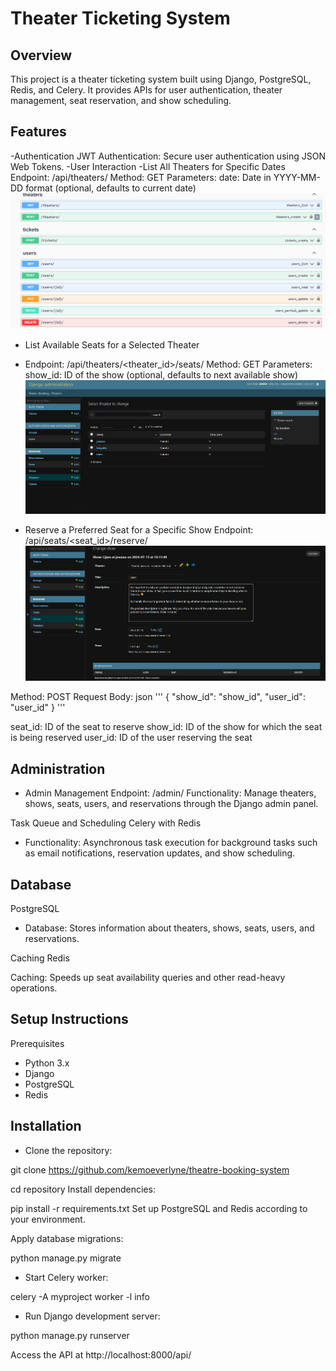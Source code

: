 # Theater Ticketing System

## Overview
This project is a theater ticketing system built using Django, PostgreSQL, Redis, and Celery. It provides APIs for user authentication, theater management, seat reservation, and show scheduling.

## Features
-Authentication
JWT Authentication: Secure user authentication using JSON Web Tokens.
-User Interaction
    -List All Theaters for Specific Dates
Endpoint: /api/theaters/
Method: GET
Parameters:
date: Date in YYYY-MM-DD format (optional, defaults to current date)
![alt text](image-3.png)
- List Available Seats for a Selected Theater
- Endpoint: /api/theaters/<theater_id>/seats/
Method: GET
Parameters:
show_id: ID of the show (optional, defaults to next available show)
![alt text](image-2.png)

- Reserve a Preferred Seat for a Specific Show
Endpoint: /api/seats/<seat_id>/reserve/
![alt text](image-1.png)

Method: POST
Request Body:
json
'''
{
  "show_id": "show_id",
  "user_id": "user_id"
}
'''

seat_id: ID of the seat to reserve
show_id: ID of the show for which the seat is being reserved
user_id: ID of the user reserving the seat
## Administration
- Admin Management
Endpoint: /admin/
Functionality: Manage theaters, shows, seats, users, and reservations through the Django admin panel.

Task Queue and Scheduling
Celery with Redis
- Functionality: Asynchronous task execution for background tasks such as email notifications, reservation updates, and show scheduling.

## Database
PostgreSQL
- Database: Stores information about theaters, shows, seats, users, and reservations.

Caching
Redis

Caching: Speeds up seat availability queries and other read-heavy operations.

## Setup Instructions
Prerequisites
- Python 3.x
- Django
- PostgreSQL
- Redis


## Installation
- Clone the repository:

git clone https://github.com/kemoeverlyne/theatre-booking-system

cd repository
Install dependencies:

pip install -r requirements.txt
Set up PostgreSQL and Redis according to your environment.

Apply database migrations:

python manage.py migrate

- Start Celery worker:

 celery -A myproject worker -l info

- Run Django development server:

python manage.py runserver

Access the API at http://localhost:8000/api/